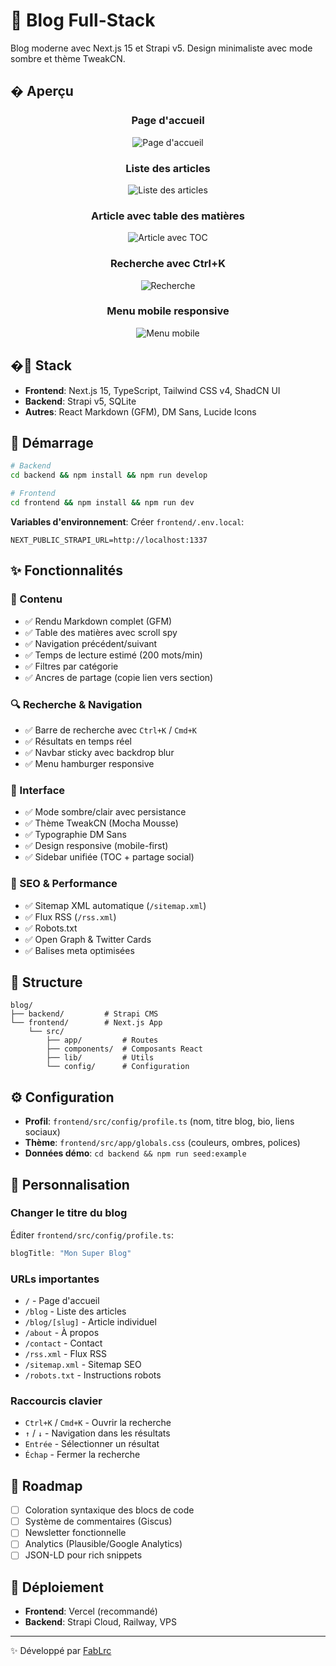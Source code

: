 # 📝 Blog Full-Stack

Blog moderne avec Next.js 15 et Strapi v5. Design minimaliste avec mode sombre et thème TweakCN.

## � Aperçu

<div align="center">

### Page d'accueil
![Page d'accueil](screenshots/FireShot%20Capture%20001%20-%20FabLrc%20-%20localhost.png)

### Liste des articles
![Liste des articles](screenshots/FireShot%20Capture%20002%20-%20FabLrc%20-%20localhost.png)

### Article avec table des matières
![Article avec TOC](screenshots/FireShot%20Capture%20003%20-%20Beautiful%20picture%20-%20localhost.png)

### Recherche avec Ctrl+K
![Recherche](screenshots/FireShot%20Capture%20004%20-%20FabLrc%20-%20localhost.png)

### Menu mobile responsive
![Menu mobile](screenshots/FireShot%20Capture%20005%20-%20FabLrc%20-%20localhost.png)

</div>

## �🚀 Stack

- **Frontend**: Next.js 15, TypeScript, Tailwind CSS v4, ShadCN UI
- **Backend**: Strapi v5, SQLite
- **Autres**: React Markdown (GFM), DM Sans, Lucide Icons

## 🏁 Démarrage

```bash
# Backend
cd backend && npm install && npm run develop

# Frontend
cd frontend && npm install && npm run dev
```

**Variables d'environnement**: Créer `frontend/.env.local`:
```
NEXT_PUBLIC_STRAPI_URL=http://localhost:1337
```

## ✨ Fonctionnalités

### 📖 Contenu
- ✅ Rendu Markdown complet (GFM)
- ✅ Table des matières avec scroll spy
- ✅ Navigation précédent/suivant
- ✅ Temps de lecture estimé (200 mots/min)
- ✅ Filtres par catégorie
- ✅ Ancres de partage (copie lien vers section)

### 🔍 Recherche & Navigation
- ✅ Barre de recherche avec `Ctrl+K` / `Cmd+K`
- ✅ Résultats en temps réel
- ✅ Navbar sticky avec backdrop blur
- ✅ Menu hamburger responsive

### 🎨 Interface
- ✅ Mode sombre/clair avec persistance
- ✅ Thème TweakCN (Mocha Mousse)
- ✅ Typographie DM Sans
- ✅ Design responsive (mobile-first)
- ✅ Sidebar unifiée (TOC + partage social)

### 🚀 SEO & Performance
- ✅ Sitemap XML automatique (`/sitemap.xml`)
- ✅ Flux RSS (`/rss.xml`)
- ✅ Robots.txt
- ✅ Open Graph & Twitter Cards
- ✅ Balises meta optimisées

## 📂 Structure

```
blog/
├── backend/         # Strapi CMS
└── frontend/        # Next.js App
    └── src/
        ├── app/         # Routes
        ├── components/  # Composants React
        ├── lib/         # Utils
        └── config/      # Configuration
```

## ⚙️ Configuration

- **Profil**: `frontend/src/config/profile.ts` (nom, titre blog, bio, liens sociaux)
- **Thème**: `frontend/src/app/globals.css` (couleurs, ombres, polices)
- **Données démo**: `cd backend && npm run seed:example`

## 🎨 Personnalisation

### Changer le titre du blog
Éditer `frontend/src/config/profile.ts`:
```typescript
blogTitle: "Mon Super Blog"
```

### URLs importantes
- `/` - Page d'accueil
- `/blog` - Liste des articles
- `/blog/[slug]` - Article individuel
- `/about` - À propos
- `/contact` - Contact
- `/rss.xml` - Flux RSS
- `/sitemap.xml` - Sitemap SEO
- `/robots.txt` - Instructions robots

### Raccourcis clavier
- `Ctrl+K` / `Cmd+K` - Ouvrir la recherche
- `↑` / `↓` - Navigation dans les résultats
- `Entrée` - Sélectionner un résultat
- `Échap` - Fermer la recherche

## 🎯 Roadmap

- [ ] Coloration syntaxique des blocs de code
- [ ] Système de commentaires (Giscus)
- [ ] Newsletter fonctionnelle
- [ ] Analytics (Plausible/Google Analytics)
- [ ] JSON-LD pour rich snippets

## 🚢 Déploiement

- **Frontend**: Vercel (recommandé)
- **Backend**: Strapi Cloud, Railway, VPS

---

✨ Développé par [FabLrc](https://github.com/FabLrc)
